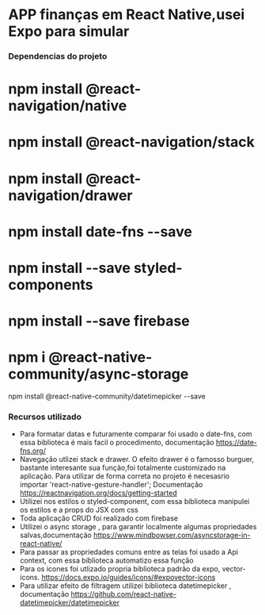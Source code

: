 # APP finanças em React Native,usei Expo para simular

### Dependencias do projeto
# npm install @react-navigation/native
# npm install @react-navigation/stack
# npm install @react-navigation/drawer
# npm install date-fns --save
# npm install --save styled-components
# npm install --save firebase
# npm i @react-native-community/async-storage
npm install @react-native-community/datetimepicker --save
### Recursos utilizado
- Para formatar datas e futuramente comparar  foi usado o  date-fns, com essa biblioteca é mais facil o procedimento,
documentação https://date-fns.org/
- Navegação utlizei stack e drawer. O efeito drawer é o famosso burguer, bastante interesante sua função,foi totalmente customizado
na aplicação. Para utilizar de forma correta no projeto é necesasrio  importar 'react-native-gesture-handler'; Documentação https://reactnavigation.org/docs/getting-started
- Utilizei nos estilos o  styled-component, com essa biblioteca manipulei os estilos e a props do JSX com css
- Toda aplicação CRUD foi realizado com firebase
- Utilizei o async storage , para garantir localmente algumas propriedades salvas,documentação https://www.mindbowser.com/asyncstorage-in-react-native/
- Para passar as propriedades comuns entre as telas foi usado a Api context, com essa biblioteca automatizo essa função
- Para os icones foi utlizado propria biblioteca padrão da expo, vector-icons. https://docs.expo.io/guides/icons/#expovector-icons
- Para utilizar efeito de filtragem utilizei biblioteca datetimepicker , documentação https://github.com/react-native-datetimepicker/datetimepicker
